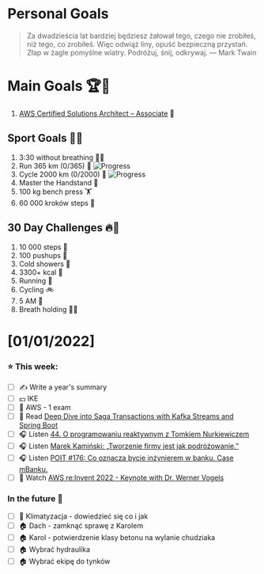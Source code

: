 
Personal Goals
==============
> Za dwadzieścia lat bardziej będziesz żałował tego, czego nie zrobiłeś, niż tego, co zrobiłeś. Więc odwiąż liny, opuść bezpieczną przystań. Złap w żagle pomyślne wiatry. Podróżuj, śnij, odkrywaj.
> — Mark Twain

# Main Goals 🏆🥇
1. [AWS Certified Solutions Architect – Associate](https://aws.amazon.com/certification/certified-solutions-architect-associate/) 📜

## Sport Goals 💪🥈
1. 3:30 without breathing 😮‍💨
2. Run 365 km (0/365) 🏃 ![Progress](https://progress-bar.dev/0/)
3. Cycle 2000 km (0/2000) 🚴 ![Progress](https://progress-bar.dev/0/)
4. Master the Handstand 🤸
5. 100 kg bench press  🏋️
6. 60 000 kroków steps 🚶

## 30 Day Challenges 🔥🥉
1. 10 000 steps 🦶
2. 100 pushups 🙇
3. Cold showers 🚿
4. 3300+ kcal 🍌
5. Running 🏃
6. Cycling 🚲
7. 5 AM 🌅
8. Breath holding 😮‍💨

# [01/01/2022]
### ⭐ This week:
- [ ] ✍️ Write a year's summary
- [ ] 💵 IKE
- [ ] 🎥 AWS - 1 exam
- [ ] 📗 Read [Deep Dive into Saga Transactions with Kafka Streams and Spring Boot](https://piotrminkowski.com/2022/02/07/deep-dive-into-saga-transactions-with-kafka-streams-and-spring-boot/)
- [ ] 🎧 Listen [44. O programowaniu reaktywnym z Tomkiem Nurkiewiczem](https://bettersoftwaredesign.pl/episodes/44)
- [ ] 🎧 Listen [Marek Kamiński: „Tworzenie firmy jest jak podróżowanie.”](https://zaprojektujswojezycie.pl/marek-kaminski-tworzenie-firmy-jest-jak-podrozowanie/)
- [ ] 🎧 Listen [POIT #176: Co oznacza bycie inżynierem w banku. Case mBanku.](https://porozmawiajmyoit.pl/poit-176-co-oznacza-bycie-inzynierem-w-banku-case-mbanku/)
- [ ] 🎥 Watch [AWS re:Invent 2022 - Keynote with Dr. Werner Vogels](https://youtu.be/RfvL_423a-I?list=PL2yQDdvlhXf8xcKr0-BHEyg_8VB4tWdu1)

### In the future 🏅
- [ ] 🥶 Klimatyzacja - dowiedzieć się co i jak
- [ ] 🏠 Dach - zamknąć sprawę z Karolem
- [ ] 🏠 Karol - potwierdzenie klasy betonu na wylanie chudziaka
- [ ] 🏠 Wybrać hydraulika
- [ ] 🏠 Wybrać ekipę do tynków

